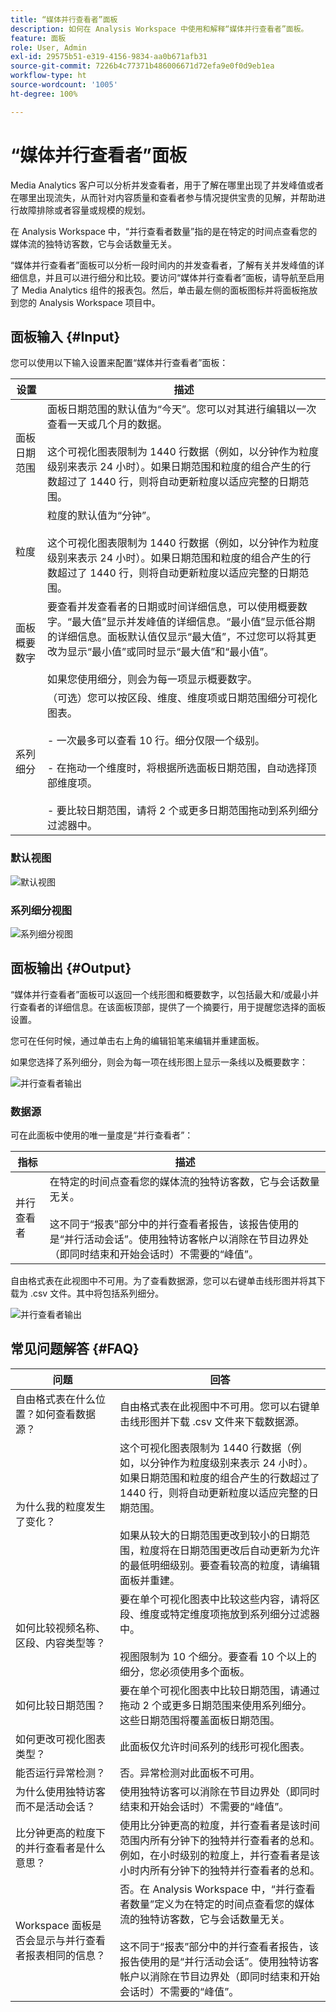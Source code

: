 ```yaml
---
title: “媒体并行查看者”面板
description: 如何在 Analysis Workspace 中使用和解释“媒体并行查看者”面板。
feature: 面板
role: User, Admin
exl-id: 29575b51-e319-4156-9834-aa0b671afb31
source-git-commit: 7226b4c77371b486006671d72efa9e0f0d9eb1ea
workflow-type: ht
source-wordcount: '1005'
ht-degree: 100%

---
```


# “媒体并行查看者”面板

Media Analytics 客户可以分析并发查看者，用于了解在哪里出现了并发峰值或者在哪里出现流失，从而针对内容质量和查看者参与情况提供宝贵的见解，并帮助进行故障排除或者容量或规模的规划。

在 Analysis Workspace 中，“并行查看者数量”指的是在特定的时间点查看您的媒体流的独特访客数，它与会话数量无关。

“媒体并行查看者”面板可以分析一段时间内的并发查看者，了解有关并发峰值的详细信息，并且可以进行细分和比较。要访问“媒体并行查看者”面板，请导航至启用了 Media Analytics 组件的报表包。然后，单击最左侧的面板图标并将面板拖放到您的 Analysis Workspace 项目中。

## 面板输入 {#Input}

您可以使用以下输入设置来配置“媒体并行查看者”面板：

| 设置 | 描述 |
|---|---|
| 面板日期范围 | 面板日期范围的默认值为“今天”。您可以对其进行编辑以一次查看一天或几个月的数据。<br> <br>这个可视化图表限制为 1440 行数据（例如，以分钟作为粒度级别来表示 24 小时）。如果日期范围和粒度的组合产生的行数超过了 1440 行，则将自动更新粒度以适应完整的日期范围。 |
| 粒度 | 粒度的默认值为“分钟”。<br> <br>这个可视化图表限制为 1440 行数据（例如，以分钟作为粒度级别来表示 24 小时）。如果日期范围和粒度的组合产生的行数超过了 1440 行，则将自动更新粒度以适应完整的日期范围。 |
| 面板概要数字 | 要查看并发查看者的日期或时间详细信息，可以使用概要数字。“最大值”显示并发峰值的详细信息。“最小值”显示低谷期的详细信息。面板默认值仅显示“最大值”，不过您可以将其更改为显示“最小值”或同时显示“最大值”和“最小值”。<br><br>如果您使用细分，则会为每一项显示概要数字。 |
| 系列细分 | （可选）您可以按区段、维度、维度项或日期范围细分可视化图表。<br><br>- 一次最多可以查看 10 行。细分仅限一个级别。<br><br>- 在拖动一个维度时，将根据所选面板日期范围，自动选择顶部维度项。<br><br>- 要比较日期范围，请将 2 个或更多日期范围拖动到系列细分过滤器中。 |

### 默认视图

![默认视图](assets/concurrent-viewers-default.png)


### 系列细分视图

![系列细分视图](assets/concurrent-viewers-series-breakdown.png)

## 面板输出 {#Output}

“媒体并行查看者”面板可以返回一个线形图和概要数字，以包括最大和/或最小并行查看者的详细信息。在该面板顶部，提供了一个摘要行，用于提醒您选择的面板设置。

您可在任何时候，通过单击右上角的编辑铅笔来编辑并重建面板。

如果您选择了系列细分，则会为每一项在线形图上显示一条线以及概要数字：

![并行查看者输出](assets/concurrent-viewers-output.png)

### 数据源

可在此面板中使用的唯一量度是“并行查看者”：

| 指标 | 描述 |
|---|---|
| 并行查看者 | 在特定的时间点查看您的媒体流的独特访客数，它与会话数量无关。<br><br>这不同于“报表”部分中的并行查看者报告，该报告使用的是“并行活动会话”。使用独特访客帐户以消除在节目边界处（即同时结束和开始会话时）不需要的“峰值”。 |

自由格式表在此视图中不可用。为了查看数据源，您可以右键单击线形图并将其下载为 .csv 文件。其中将包括系列细分。


![并行查看者输出](assets/concurrent-viewers-download-csv.png)

## 常见问题解答 {#FAQ}

| 问题 | 回答 |
|---|---|
| 自由格式表在什么位置？如何查看数据源？ | 自由格式表在此视图中不可用。您可以右键单击线形图并下载 .csv 文件来下载数据源。 |
| 为什么我的粒度发生了变化？ | 这个可视化图表限制为 1440 行数据（例如，以分钟作为粒度级别来表示 24 小时）。如果日期范围和粒度的组合产生的行数超过了 1440 行，则将自动更新粒度以适应完整的日期范围。<br><br>如果从较大的日期范围更改到较小的日期范围，粒度将在日期范围更改后自动更新为允许的最低明细级别。要查看较高的粒度，请编辑面板并重建。 |
| 如何比较视频名称、区段、内容类型等？ | 要在单个可视化图表中比较这些内容，请将区段、维度或特定维度项拖放到系列细分过滤器中。<br><br>视图限制为 10 个细分。要查看 10 个以上的细分，您必须使用多个面板。 |
| 如何比较日期范围？ | 要在单个可视化图表中比较日期范围，请通过拖动 2 个或更多日期范围来使用系列细分。这些日期范围将覆盖面板日期范围。 |
| 如何更改可视化图表类型？ | 此面板仅允许时间系列的线形可视化图表。 |
| 能否运行异常检测？ | 否。异常检测对此面板不可用。 |
| 为什么使用独特访客而不是活动会话？ | 使用独特访客可以消除在节目边界处（即同时结束和开始会话时）不需要的“峰值”。 |
| 比分钟更高的粒度下的并行查看者是什么意思？ | 使用比分钟更高的粒度，并行查看者是该时间范围内所有分钟下的独特并行查看者的总和。例如，在小时级别的粒度上，并行查看者是该小时内所有分钟下的独特并行查看者的总和。 |
| Workspace 面板是否会显示与并行查看者报表相同的信息？ | 否。在 Analysis Workspace 中，“并行查看者数量”定义为在特定的时间点查看您的媒体流的独特访客数，它与会话数量无关。<br><br>这不同于“报表”部分中的并行查看者报告，该报告使用的是“并行活动会话”。使用独特访客帐户以消除在节目边界处（即同时结束和开始会话时）不需要的“峰值”。 |

<!-- For more information about Media Concurrent Viewers, visit [MA doc page]( https://url). -->
